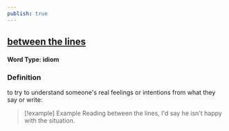 ```yaml
---
publish: true
---
```

## [between the lines](https://dictionary.cambridge.org/dictionary/english/between-the-lines)

#### Word Type: idiom
### Definition
to try to understand someone's real feelings or intentions from what they say or write:

>[!example] Example
> Reading between the lines, I'd say he isn't happy with the situation.
